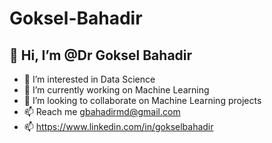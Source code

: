 # Goksel-Bahadir
## 👋 Hi, I’m @Dr Goksel Bahadir
- 👀 I’m interested in Data Science
- 🔭 I’m currently working on Machine Learning
- 💞️ I’m looking to collaborate on Machine Learning projects
- 📫 Reach me gbahadirmd@gmail.com
- 📫 https://www.linkedin.com/in/gokselbahadir
